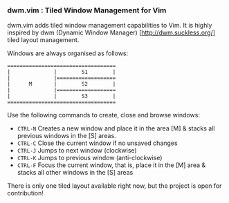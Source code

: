 ### dwm.vim : Tiled Window Management for Vim

dwm.vim adds tiled window management capabilities to Vim. It is highly inspired by dwm (Dynamic Window Manager) [http://dwm.suckless.org/] tiled layout management. 

Windows are always organised as follows: 

```
===================================
|              |        S1        | 
|              |===================
|      M       |        S2        | 
|              |===================
|              |        S3        | 
===================================
```

Use the following commands to create, close and browse windows: 

- `CTRL-N` Creates a new window and place it in the area [M] & stacks all previous windows in the [S] areas. 
- `CTRL-C` Close the current window if no unsaved changes 
- `CTRL-J` Jumps to next window (clockwise) 
- `CTRL-K` Jumps to previous window (anti-clockwise) 
- `CTRL-F` Focus the current window, that is, place it in the [M] area & stacks all other windows in the [S] areas 

There is only one tiled layout available right now, but the project is open for contribution!
